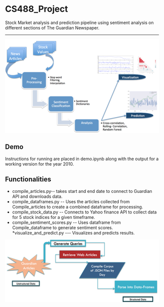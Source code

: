 # CS488_Project
Stock Market analysis and prediction pipeline using sentiment analysis on different sections of The Guardian Newspaper. 


---
![Architecture Diagram](software_architecture.png?raw=true "Architecture Diagram")



## Demo

Instructions for running are placed in demo.ipynb along with the output for a working version for the year 2010. 


## Functionalities

* compile_articles.py-- takes start and end date to connect to Guardian API and downloads data. 
* compile_dataframes.py -- Uses the articles collected from Compile_articles to create a combined dataframe for processing.
* compile_stock_data.py --  Connects to Yahoo finance API to collect data for 5 stock indices for a given timeframe.
* compile_sentiment_scores.py -- Uses dataframe from Compile_dataframe to generate sentiment scores. 
*visualize_and_predict.py --- Visualizes and predicts results. 


![Data Collection](data_collection.png?raw=true "Data Collection Method")